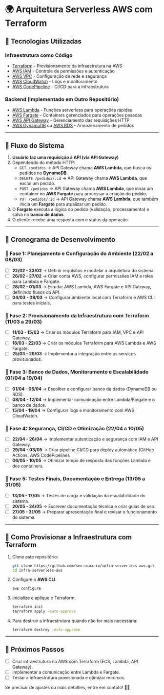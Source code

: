 # 🌍 Arquitetura Serverless AWS com Terraform

## 📌 Tecnologias Utilizadas

### **Infraestrutura como Código**
- [Terraform](https://www.terraform.io/) - Provisionamento da infraestrutura na AWS
- [AWS IAM](https://aws.amazon.com/iam/) - Controle de permissões e autenticação
- [AWS VPC](https://aws.amazon.com/vpc/) - Configuração de rede e segurança
- [AWS CloudWatch](https://aws.amazon.com/cloudwatch/) - Logs e monitoramento
- [AWS CodePipeline](https://aws.amazon.com/codepipeline/) - CI/CD para a infraestrutura

### **Backend (Implementado em Outro Repositório)**
- [AWS Lambda](https://aws.amazon.com/lambda/) - Funções serverless para operações rápidas
- [AWS Fargate](https://aws.amazon.com/fargate/) - Containers gerenciados para operações pesadas
- [AWS API Gateway](https://aws.amazon.com/api-gateway/) - Gerenciamento das requisições HTTP
- [AWS DynamoDB](https://aws.amazon.com/dynamodb/) ou [AWS RDS](https://aws.amazon.com/rds/) - Armazenamento de pedidos

---

## 🔄 Fluxo do Sistema

1. **Usuário faz uma requisição à API (via API Gateway)**
2. Dependendo do método HTTP:
   - `GET /pedidos` → API Gateway chama **AWS Lambda**, que busca os pedidos no **DynamoDB**.
   - `DELETE /pedidos/:id` → API Gateway chama **AWS Lambda**, que exclui um pedido.
   - `POST /pedidos` → API Gateway chama **AWS Lambda**, que inicia um container no **AWS Fargate** para processar a criação do pedido.
   - `PUT /pedidos/:id` → API Gateway chama **AWS Lambda**, que também inicia um **Fargate** para atualizar um pedido.
3. O **Fargate** executa a lógica do pedido (validação, processamento) e salva no **banco de dados**.
4. O cliente recebe uma resposta com o status da operação.

---

## 📅 Cronograma de Desenvolvimento

### 📌 **Fase 1: Planejamento e Configuração do Ambiente (22/02 a 08/03)**
- [ ] **22/02 - 23/02** → Definir requisitos e modelar a arquitetura do sistema.
- [ ] **26/02 - 27/02** → Criar conta AWS, configurar permissões IAM e roles para Lambda e Fargate.
- [ ] **28/02 - 01/03** → Estudar AWS Lambda, AWS Fargate e API Gateway, definindo fluxos da API.
- [ ] **04/03 - 08/03** → Configurar ambiente local com Terraform e AWS CLI para testes iniciais.

### 📌 **Fase 2: Provisionamento da Infraestrutura com Terraform (11/03 a 29/03)**
- [ ] **11/03 - 15/03** → Criar os módulos Terraform para IAM, VPC e API Gateway.
- [ ] **18/03 - 22/03** → Criar os módulos Terraform para AWS Lambda e AWS Fargate.
- [ ] **25/03 - 29/03** → Implementar a integração entre os serviços provisionados.

### 📌 **Fase 3: Banco de Dados, Monitoramento e Escalabilidade (01/04 a 19/04)**
- [ ] **01/04 - 05/04** → Escolher e configurar banco de dados (DynamoDB ou RDS).
- [ ] **08/04 - 12/04** → Implementar comunicação entre Lambda/Fargate e o banco de dados.
- [ ] **15/04 - 19/04** → Configurar logs e monitoramento com AWS CloudWatch.

### 📌 **Fase 4: Segurança, CI/CD e Otimização (22/04 a 10/05)**
- [ ] **22/04 - 26/04** → Implementar autenticação e segurança com IAM e API Gateway.
- [ ] **29/04 - 03/05** → Criar pipeline CI/CD para deploy automático (GitHub Actions, AWS CodePipeline).
- [ ] **06/05 - 10/05** → Otimizar tempo de resposta das funções Lambda e dos containers.

### 📌 **Fase 5: Testes Finais, Documentação e Entrega (13/05 a 31/05)**
- [ ] **13/05 - 17/05** → Testes de carga e validação da escalabilidade do sistema.
- [ ] **20/05 - 24/05** → Escrever documentação técnica e criar guias de uso.
- [ ] **27/05 - 31/05** → Preparar apresentação final e revisar o funcionamento do sistema.

---

## 📖 Como Provisionar a Infraestrutura com Terraform

1. Clone este repositório:
   ```bash
   git clone https://github.com/seu-usuario/infra-serverless-aws.git
   cd infra-serverless-aws
   ```
2. Configure o **AWS CLI**:
   ```bash
   aws configure
   ```
3. Inicialize e aplique o Terraform:
   ```bash
   terraform init
   terraform apply -auto-approve
   ```
4. Para destruir a infraestrutura quando não for mais necessária:
   ```bash
   terraform destroy -auto-approve
   ```

---

## 📌 Próximos Passos
- [ ] Criar infraestrutura na AWS com Terraform (ECS, Lambda, API Gateway).
- [ ] Implementar a comunicação entre Lambda e Fargate.
- [ ] Testar a infraestrutura provisionada e otimizar recursos.

Se precisar de ajustes ou mais detalhes, entre em contato! 🚀🔥
